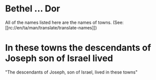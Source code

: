 # Bethel ... Dor

All of the names listed here are the names of towns. (See: [[rc://en/ta/man/translate/translate-names]])

# In these towns the descendants of Joseph son of Israel lived

"The descendants of Joseph, son of Israel, lived in these towns"

